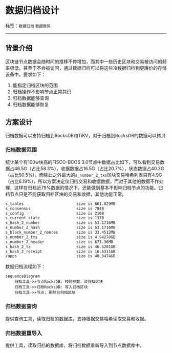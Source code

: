 # 数据归档设计

标签：``数据归档`` ``数据裁剪``

----

## 背景介绍

区块链节点数据会随时间的推移不停增加，而其中一些历史区块和交易被访问的频率极低，甚至于不会被访问，通过数据归档可以将这些冷数据归档到更廉价的存储设备中。要求如下：

1. 能指定归档区块的范围
2. 归档操作不影响节点正常共识
3. 归档数据能够查询
4. 归档数据能够恢复

## 方案设计

归档数据可以支持归档到RocksDB和TiKV，对于归档到RocksDB的数据可以拷贝

### 归档数据范围

统计某个有100w块高的FISCO-BCOS 3.0节点中数据占比如下，可以看到交易数据占46.5G（占比58.3%），收据数据占16.5G（占比20.7%），状态数据占40.3G（占比50.5%），而除此之外最大的`s_number_2_txs`区块交易哈希列表只有4.9G（占比6.19%），所以方案决定仅归档交易和收据数据，而对于其他的数据不作处理，这样在归档近79%数据的情况下，还能做到基本不影响归档节点的功能。归档节点只是不能获取归档区块的交易和收据，其他功能正常。

```bash
s_tables                       size is 661.029MB
s_consensus                    size is 794B
s_config                       size is 210B
s_current_state                size is 137B
s_hash_2_number                size is 53.1716MB
s_number_2_hash                size is 53.1716MB
s_block_number_2_nonces        size is 33.4512MB
s_number_2_txs                 size is 4.94278GB
s_number_2_header              size is 671.36MB
s_hash_2_tx                    size is 46.5201GB
s_hash_2_receipt               size is 16.5311GB
/apps                          size is 40.3474GB
```

数据归档流程如下：

```mermaid
sequenceDiagram
    归档工具->>节点RocksDB: 校验参数，读归档区块
    归档工具->>归档RocksDB: 写入归档区块
    归档工具->>节点: 删除已归档区块
```

### 归档数据查询

提供查询工具，读取归档的数据库，支持根据交易哈希读取交易和收据。

### 归档数据重导入

提供工具，读取归档的数据库，将归档数据重新导入到节点数据库中。
